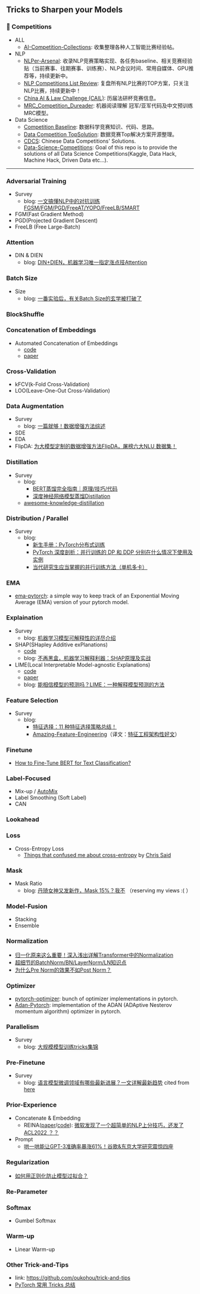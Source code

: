 ## **Tricks to Sharpen your Models**

### :star2: Competitions
  * ALL
    - [AI-Competition-Collections](https://github.com/SWHL/AI-Competition-Collections): 收集整理各种人工智能比赛经验帖。
  * NLP
    - [NLPer-Arsenal](https://github.com/TingFree/NLPer-Arsenal): 收录NLP竞赛策略实现、各任务baseline、相关竞赛经验贴（当前赛事、往期赛事、训练赛）、NLP会议时间、常用自媒体、GPU推荐等，持续更新中。
    - [NLP Competitions List Review](https://github.com/zhpmatrix/nlp-competitions-list-review): 复盘所有NLP比赛的TOP方案，只关注NLP比赛，持续更新中！
    - [China AI & Law Challenge (CAIL)](https://github.com/china-ai-law-challenge): 历届法研杯竞赛信息。
    - [MRC_Competition_Dureader](https://github.com/luhua-rain/MRC_Competition_Dureader): 机器阅读理解 冠军/亚军代码及中文预训练MRC模型。
  * Data Science
    - [Competition Baseline](https://github.com/datawhalechina/competition-baseline): 数据科学竞赛知识、代码、思路。
    - [Data Competition TopSolution](https://github.com/Smilexuhc/Data-Competition-TopSolution): 数据竞赛Top解决方案开源整理。
    - [CDCS](https://github.com/geekinglcq/CDCS): Chinese Data Competitions' Solutions.
    - [Data-Science-Competitions](https://github.com/the-black-knight-01/Data-Science-Competitions): Goal of this repo is to provide the solutions of all Data Science Competitions(Kaggle, Data Hack, Machine Hack, Driven Data etc...).

---

### Adversarial Training
  * Survey
    - blog: [一文搞懂NLP中的对抗训练FGSM/FGM/PGD/FreeAT/YOPO/FreeLB/SMART](https://zhuanlan.zhihu.com/p/103593948)
  * FGM(Fast Gradient Method)
  * PGD(Projected Gradient Descent)
  * FreeLB (Free Large-Batch)

### Attention
  * DIN & DIEN
    - blog: [DIN+DIEN，机器学习唯一指定涨点技Attention](https://mp.weixin.qq.com/s/oRoy82I_8S7uvMToMouIeQ)
  
### Batch Size
  * Size
    - blog: [一番实验后，有关Batch Size的玄学被打破了](https://mp.weixin.qq.com/s/eMxxpPwRYSeYy9suUSX_gQ)

### BlockShuffle

### Concatenation of Embeddings
  * Automated Concatenation of Embeddings
    - [code](https://github.com/Alibaba-NLP/ACE#download-embeddings)
    - [paper](https://arxiv.org/abs/2010.05006)

### Cross-Validation
  * kFCV(k-Fold Cross-Validation)
  * LOO(Leave-One-Out Cross-Validation)

### Data Augmentation
  * Survey
    - blog: [一篇就够！数据增强方法综述](https://mp.weixin.qq.com/s/HPItY9xXJcOZWisBGOrkSw)
  * SDE
  * EDA
  * FlipDA: [为大模型定制的数据增强方法FlipDA，屠榜六大NLU 数据集！](https://mp.weixin.qq.com/s/EcC8naSuNrTNQf0Es32YHQ)

### Distillation
  * Survey
    - blog: 
      - [BERT蒸馏完全指南｜原理/技巧/代码](https://mp.weixin.qq.com/s/tKfHq49heakvjM0EVQPgHw)
      - [深度神经网络模型蒸馏Distillation](https://zhuanlan.zhihu.com/p/71986772)
    - [awesome-knowledge-distillation](https://github.com/dkozlov/awesome-knowledge-distillation)

### Distribution / Parallel
  * Survey
    - blog:
      - [新生手册：PyTorch分布式训练](https://mp.weixin.qq.com/s/dovriJnogKp1rIg6YZG2dw)
      - [PyTorch 深度剖析：并行训练的 DP 和 DDP 分别在什么情况下使用及实例](https://blog.csdn.net/God_WeiYang/article/details/125289149)
      - [当代研究生应当掌握的并行训练方法（单机多卡）](https://mp.weixin.qq.com/s/HfE99ghT0Xv0F9pPCnNf6w)

### EMA
  * [ema-pytorch](https://github.com/lucidrains/ema-pytorch): a simple way to keep track of an Exponential Moving Average (EMA) version of your pytorch model.

### Explaination
  * Survey
    - blog: [机器学习模型可解释性的详尽介绍](https://www.jiqizhixin.com/articles/2019-10-30-9)
  * SHAP(SHapley Additive exPlanations)
    - [code](https://github.com/slundberg/shap)
    - blog: [不再黑盒，机器学习解释利器：SHAP原理及实战](https://zhuanlan.zhihu.com/p/106320452)
  * LIME(Local Interpretable Model-agnostic Explanations)
    - [code](https://github.com/marcotcr/lime)
    - [paper](https://arxiv.org/abs/1602.04938)
    - blog: [能相信模型的预测吗？LIME：一种解释模型预测的方法](https://www.jiqizhixin.com/articles/2016-08-22-6)

### Feature Selection
  * Survey
    - blog: 
      - [特征选择：11 种特征选择策略总结！](https://mp.weixin.qq.com/s/BhCfPkJexi-DCLpwYwY6YA)
      - [Amazing-Feature-Engineering](https://github.com/ashishpatel26/Amazing-Feature-Engineering)（译文：[特征工程架构性好文](https://mp.weixin.qq.com/s/j1ofgcZ_Wcnn4ehbPnKM8w)）

### Finetune
  * [How to Fine-Tune BERT for Text Classification?](https://arxiv.org/abs/1905.05583?context=cs.CL)

### Label-Focused
  * Mix-up / [AutoMix](https://mp.weixin.qq.com/s/lOeamPcQ_I870j4xXk8EKg)
  * Label Smoothing (Soft Label)
  * CAN

### Lookahead

### Loss
  * Cross-Entropy Loss
    - [Things that confused me about cross-entropy](https://chris-said.io/2020/12/26/two-things-that-confused-me-about-cross-entropy/) by [Chris Said](https://chris-said.io/)

### Mask
  * Mask Ratio
    - blog: [丹琦女神又发新作，Mask 15%？我不](https://mp.weixin.qq.com/s/6bCwBy5_72Hl7-xr3hSZMA) （reserving my views :( ）

### Model-Fusion
  * Stacking
  * Ensemble

### Normalization
  * [归一化原来这么重要！深入浅出详解Transformer中的Normalization](https://mp.weixin.qq.com/s/n_twT43ZmQrkBKkAxOKa-Q)
  * [超细节的BatchNorm/BN/LayerNorm/LN知识点](https://mp.weixin.qq.com/s/rvs82W91jDPGyhcC_9PlLw)
  * [为什么Pre Norm的效果不如Post Norm？](https://mp.weixin.qq.com/s/kJnZpfYUIJRnLAUEuRQGsA)

### Optimizer
  * [pytorch-optimizer](https://github.com/kozistr/pytorch_optimizer): bunch of optimizer implementations in pytorch.
  * [Adan-Pytorch](https://github.com/lucidrains/Adan-pytorch): implementation of the ADAN (ADAptive Nesterov momentum algorithm) optimizer in pytorch.

### Parallelism
  * Survey
    - blog: [大规模模型训练tricks集锦](https://mp.weixin.qq.com/s/p99u10YOODDmZQPN0lc03w)

### Pre-Finetune
  * Survey
    - blog: [语言模型微调领域有哪些最新进展？一文详解最新趋势](https://mp.weixin.qq.com/s/XVZSAxaWM30t9rOeXYM03A) cited from [here](https://ruder.io/recent-advances-lm-fine-tuning/)

### Prior-Experience
  * Concatenate & Embedding
    - REINA([paper](https://arxiv.org/abs/2203.08773)/[code](https://github.com/microsoft/REINA)): [微软发现了一个超简单的NLP上分技巧，还发了ACL2022 ？？](https://mp.weixin.qq.com/s/koUKcfIozcl2zYeVzGj9wA)
  * Prompt
    - [哄一哄能让GPT-3准确率暴涨61%！谷歌&东京大学研究震惊四座](https://mp.weixin.qq.com/s/jDqaL6d2UCeY_8usXszkJg)

### Regularization
  * [如何用正则化防止模型过拟合？](https://mp.weixin.qq.com/s/5leQpMrdby5e9P6xCtE7mQ)

### Re-Parameter

### Softmax
  * Gumbel Softmax

### Warm-up
  * Linear Warm-up

### Other Trick-and-Tips
  * link: https://github.com/oukohou/trick-and-tips
  * [PyTorch 常用 Tricks 总结](https://mp.weixin.qq.com/s/E-WXOu5hmL1ynEJlHmA0WQ)
